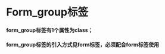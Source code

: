 # **Form\_group标签**

#### **form\_group标签有1个属性为class；**

#### form\_group标签的引入方式见form标签，必须配合form标签使用



